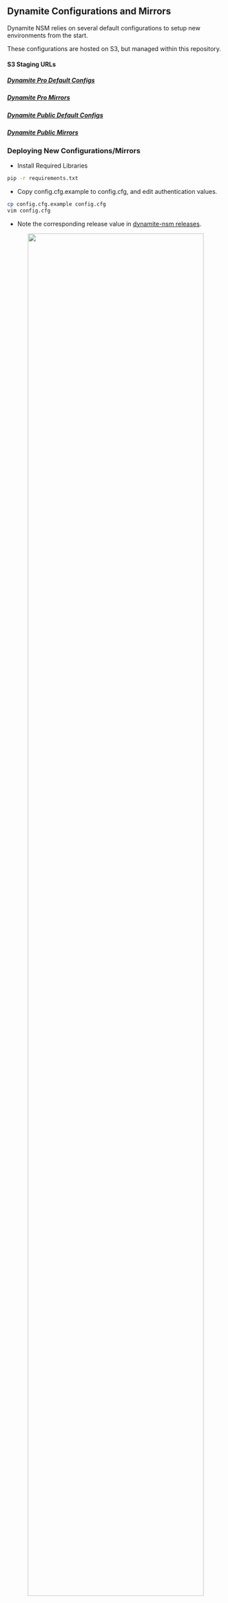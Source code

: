 ## Dynamite Configurations and Mirrors

Dynamite NSM relies on several default configurations to setup new environments from the start.

These configurations are hosted on S3, but managed within this repository.

#### S3 Staging URLs

##### [Dynamite Pro Default Configs](https://dynamite-config-staging.s3-us-west-2.amazonaws.com/dynamite-pro/latest/default_configs.tar.gz)
##### [Dynamite Pro Mirrors](https://dynamite-config-staging.s3-us-west-2.amazonaws.com/dynamite-pro/latest/mirrors.tar.gz)
##### [Dynamite Public Default Configs](https://dynamite-config-staging.s3-us-west-2.amazonaws.com/dynamite-public/latest/default_configs.tar.gz)
##### [Dynamite Public Mirrors](https://dynamite-config-staging.s3-us-west-2.amazonaws.com/dynamite-public/latest/mirrors.tar.gz)

### Deploying New Configurations/Mirrors

- Install Required Libraries

```bash
pip -r requirements.txt
```

- Copy config.cfg.example to config.cfg, and edit authentication values.

```bash
cp config.cfg.example config.cfg
vim config.cfg
```

- Note the corresponding release value in [dynamite-nsm releases](https://github.com/DynamiteAI/dynamite-nsm/releases).

<p align="center">
  <img src="https://github.com/DynamiteAI/dynamite-nsm-configurations/raw/master/img/get-dynamite-version.png"  width="90%" height="auto">
</p>


- Create a corresponding release in this repository.
  - If you are deploying a pro configuration, you should be deploying from the `dynamite-pro-configs` branch, and prefix the version tag with `pro`.
  - If you are deploying a public configuration, you should be deploying from the `master` branch.

- Run the deployment script
```bash
python deploy-configs.py default_configs/ mirrors/ 0.55
``` 

- *OR* if you are deploying as to the pro staging environment.
```bash
python deploy-configs.py default_configs/ mirrors/ 0.55 --dynamite-pro
```

